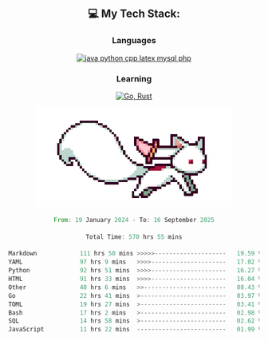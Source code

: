 
<div align="center">
<br>

## 💻 My Tech Stack:

### Languages

[![java python cpp latex mysql php](https://skillicons.dev/icons?i=java,python,cpp,latex,mysql,php)](https://skillicons.dev)

### Learning

[![Go, Rust](https://skillicons.dev/icons?i=go,rust)](https://skillicons.dev)

<center>

<img src="kyubey.gif" alt="Alt-Text" title="" >

</center>


<!--START_SECTION:waka-->

```rust
From: 19 January 2024 - To: 16 September 2025

Total Time: 570 hrs 55 mins

Markdown            111 hrs 50 mins >>>>>--------------------   19.59 %
YAML                97 hrs 9 mins   >>>>---------------------   17.02 %
Python              92 hrs 51 mins  >>>>---------------------   16.27 %
HTML                91 hrs 33 mins  >>>>---------------------   16.04 %
Other               48 hrs 6 mins   >>-----------------------   08.43 %
Go                  22 hrs 41 mins  >------------------------   03.97 %
TOML                19 hrs 27 mins  >------------------------   03.41 %
Bash                17 hrs 2 mins   >------------------------   02.98 %
SQL                 14 hrs 58 mins  >------------------------   02.62 %
JavaScript          11 hrs 22 mins  -------------------------   01.99 %
```

<!--END_SECTION:waka-->
